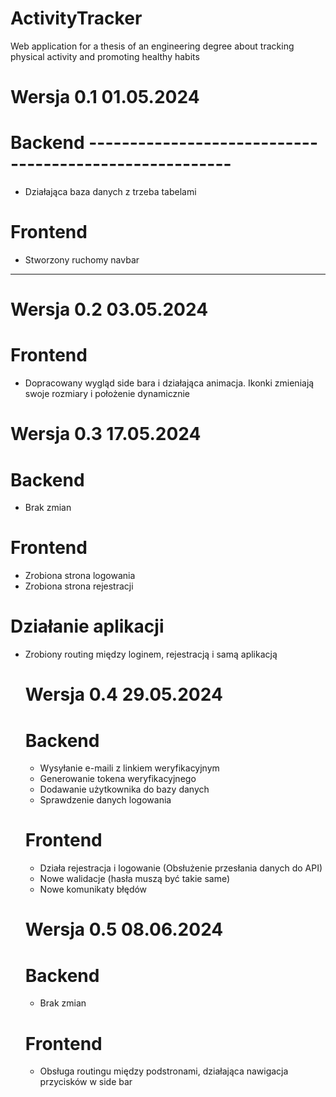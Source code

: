 # ActivityTracker
Web application for a thesis of an engineering degree about tracking physical activity and promoting healthy habits

# Wersja 0.1 01.05.2024
# Backend -------------------------------------------------------
- Działająca baza danych z trzeba tabelami
# Frontend
- Stworzony ruchomy navbar
- ----------------------------------------------------------------------

# Wersja 0.2 03.05.2024
# Frontend
- Dopracowany wygląd side bara i działająca animacja. Ikonki zmieniają swoje rozmiary i położenie dynamicznie

# Wersja 0.3 17.05.2024
# Backend
- Brak zmian
# Frontend
- Zrobiona strona logowania
- Zrobiona strona rejestracji
# Działanie aplikacji
- Zrobiony routing między loginem, rejestracją i samą aplikacją

  # Wersja 0.4 29.05.2024
  # Backend
  - Wysyłanie e-maili z linkiem weryfikacyjnym
  - Generowanie tokena weryfikacyjnego
  - Dodawanie użytkownika do bazy danych
  - Sprawdzenie danych logowania
  # Frontend
  - Działa rejestracja i logowanie (Obsłużenie przesłania danych do API)
  - Nowe walidacje (hasła muszą być takie same)
  - Nowe komunikaty błędów

   # Wersja 0.5 08.06.2024
  # Backend
  - Brak zmian
  # Frontend
  - Obsługa routingu między podstronami, działająca nawigacja przycisków w side bar 
